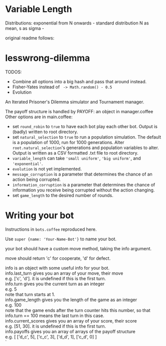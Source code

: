 Variable Length
===============

Distributions: exponential from N onwards - standard distribution N as mean, s as sigma - 



original readme follows:

lesswrong-dilemma
=================

TODOS:  
* Combine all options into a big hash and pass that around instead.  
* Fisher-Yates instead of ` -> Math.random() - 0.5`  
* Evolution      

An Iterated Prisoner's Dilemma simulator and Tournament manager.    

The payoff structure is handled by PAYOFF: an object in manager.coffee    
Other options are in main.coffee:    
* set `round_robin` to `true` to have each bot play each other bot. Output is (badly) written to root directory.  
* set `natural_selection` to `true` to run a population simulation. The default is a population of 1000, run for 1000 generations. Alter `root.natural_selection`'s generations and population variables to alter. Output is written as a CSV formatted .txt file to root directory.  
* `variable_length` can take `'small uniform'`, `'big uniform'`, and `'exponential'`.
* `evolution` is not yet implemented.  
* `message_corruption` is a parameter that determines the chance of an action being corrupted.   
* `information_corruption` is a parameter that determines the chance of information you receive being corrupted without the action changing.
* set `game_length` to the desired number of rounds.    

Writing your bot
================

Instructions in `bots.coffee` reproduced here.    


Use `super {name: 'Your-Name-Bot'}` to name your bot.  

your bot should have a custom move method, taking the info argument.  

move should return 'c' for cooperate, 'd' for defect.  

info is an object with some useful info for your bot.  
info.last_turn gives you an array of your move, their move  
e.g. ['c', 'd']. it is undefined if this is the first turn.  
info.turn gives you the current turn as an integer  
e.g. 5  
note that turn starts at 1.  
info.game_length gives you the length of the game as an integer  
e.g. 100  
note that the game ends after the turn counter hits this number, so that info.turn == 100 means the last turn in this case.   
info.current_scores gives you an array of your score, their score  
e.g. [51, 30]. it is undefined if this is the first turn.  
info.payoffs gives you an array of arrays of the payoff structure  
e.g. [ ['d_c', 5], ['c_c', 3], ['d_d', 1], ['c_d', 0] ]  
`